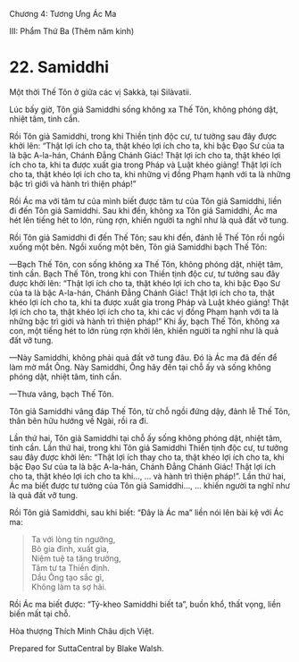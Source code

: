  

Chương 4: Tương Ưng Ác Ma

III: Phẩm Thứ Ba (Thêm năm kinh)

# 22\. Samiddhi

Một thời Thế Tôn ở giữa các vị Sakkà, tại Silàvatii.

Lúc bấy giờ, Tôn giả Samiddhi sống không xa Thế Tôn, không phóng dật, nhiệt tâm, tinh cần.

Rồi Tôn giả Samiddhi, trong khi Thiền tịnh độc cư, tư tưởng sau đây được khởi lên: “Thật lợi ích cho ta, thật khéo lợi ích cho ta, khi bậc Ðạo Sư của ta là bậc A-la-hán, Chánh Ðẳng Chánh Giác! Thật lợi ích cho ta, thật khéo lợi ích cho ta, khi ta được xuất gia trong Pháp và Luật khéo giảng! Thật lợi ích cho ta, thật khéo lợi ích cho ta, khi những vị đồng Phạm hạnh với ta là những bậc trì giới và hành trì thiện pháp!”

Rồi Ác ma với tâm tư của mình biết được tâm tư của Tôn giả Samiddhi, liền đi đến Tôn giả Samiddhi. Sau khi đến, không xa Tôn giả Samiddhi, Ác ma hét lên tiếng hét to lớn, rùng rợn, khiến người ta nghĩ như là quả đất vỡ tung.

Rồi Tôn giả Samiddhi đi đến Thế Tôn; sau khi đến, đảnh lễ Thế Tôn rồi ngồi xuống một bên. Ngồi xuống một bên, Tôn giả Samiddhi bạch Thế Tôn:

—Bạch Thế Tôn, con sống không xa Thế Tôn, không phóng dật, nhiệt tâm, tinh cần. Bạch Thế Tôn, trong khi con Thiền tịnh độc cư, tư tưởng sau đây được khởi lên: “Thật lợi ích cho ta, thật khéo lợi ích cho ta, khi bậc Ðạo Sư của ta là bậc A-la-hán, Chánh Ðẳng Chánh Giác! Thật lợi ích cho ta, thật khéo lợi ích cho ta, khi ta được xuất gia trong Pháp và Luật khéo giảng! Thật lợi ích cho ta, thật khéo lợi ích cho ta, khi các vị đồng Phạm hạnh với ta là những bậc trì giới và hành trì thiện pháp!” Khi ấy, bạch Thế Tôn, không xa con, một tiếng hét to lớn rùng rợn khởi lên, khiến người ta nghĩ như là quả đất vỡ tung.

—Này Samiddhi, không phải quả đất vỡ tung đâu. Ðó là Ác ma đã đến để làm mờ mắt Ông. Này Samiddhi, Ông hãy đến tại chỗ ấy và sống không phóng dật, nhiệt tâm, tinh cần.

—Thưa vâng, bạch Thế Tôn.

Tôn giả Samiddhi vâng đáp Thế Tôn, từ chỗ ngồi đứng dậy, đảnh lễ Thế Tôn, thân bên hữu hướng về Ngài, rồi ra đi.

Lần thứ hai, Tôn giả Samiddhi tại chỗ ấy sống không phóng dật, nhiệt tâm, tinh cần. Lần thứ hai, trong khi Tôn giả Samiddhi Thiền tịnh độc cư, tư tưởng sau đây được khởi lên: “Thật lợi ích thay cho ta, thật khéo lợi ích cho ta, khi bậc Ðạo Sư của ta là bậc A-la-hán, Chánh Ðẳng Chánh Giác! Thật lợi ích cho ta, thật khéo lợi ích cho ta khi…, … và hành trì thiện pháp!”. Lần thứ hai, Ác ma biết được tư tưởng của Tôn giả Samiddhi…, … khiến người ta nghĩ như là quả đất vỡ tung.

Rồi Tôn giả Samiddhi, sau khi biết: “Ðây là Ác ma” liền nói lên bài kệ với Ác ma:

> Ta với lòng tín ngưỡng,  
> Bỏ gia đình, xuất gia,  
> Niệm tuệ ta tăng trưởng,  
> Tâm tư ta Thiền định.  
> Dầu Ông tạo sắc gì,  
> Không làm ta sợ hãi.

Rồi Ác ma biết được: “Tỷ-kheo Samiddhi biết ta”, buồn khổ, thất vọng, liền biến mất tại chỗ.

Hòa thượng Thích Minh Châu dịch Việt.

Prepared for SuttaCentral by Blake Walsh.